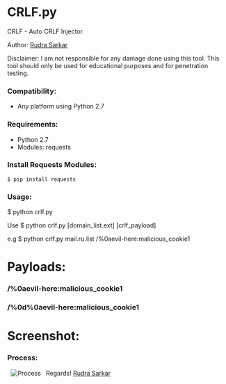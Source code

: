 # CRLF.py
CRLF - Auto CRLF Injector

Author: [Rudra Sarkar](https://twitter.com/rudr4_sarkar)

Disclaimer: I am not responsible for any damage done using this tool. This tool should only be used for educational purposes and for penetration testing.

### Compatibility:
* Any platform using Python 2.7

### Requirements:
* Python 2.7
* Modules: requests

### Install Requests Modules:
`$ pip install requests`

### Usage:
$ python crlf.py

Use $ python crlf.py [domain_list.ext] [crlf_payload]

e.g $ python crlf.py mail.ru.list /%0aevil-here:malicious_cookie1

# Payloads:
### /%0aevil-here:malicious_cookie1
### /%0d%0aevil-here:malicious_cookie1

# Screenshot:

### Process:
 
![Process](https://raw.githubusercontent.com/rudSarkar/crlf-injector/master/process.png)
 
Regards!
[Rudra Sarkar](https://twitter.com/rudr4_sarkar)
